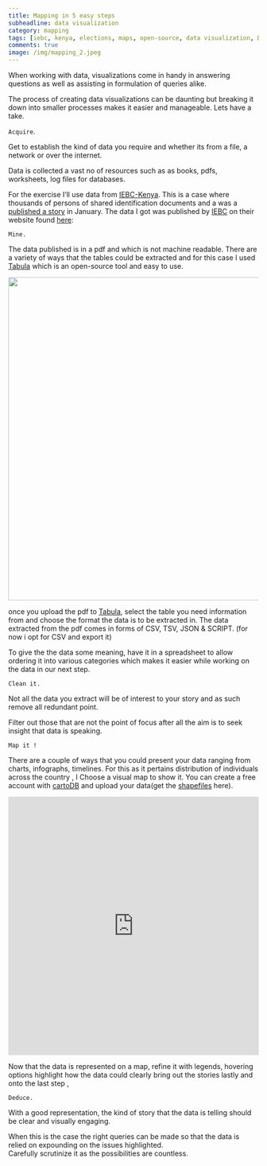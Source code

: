 ```yaml
---
title: Mapping in 5 easy steps
subheadline: data visualization
category: mapping
tags: [iebc, kenya, elections, maps, open-source, data visualization, DDJ]
comments: true
image: /img/mapping_2.jpeg
---
```


When working with data, visualizations come in handy in answering questions as well as assisting in formulation of queries alike.

The process of creating data visualizations can be daunting but breaking it down into smaller processes makes it easier and manageable. Lets have a take.

<!--more-->


```Acquire```.

Get to establish the kind of data you require and whether its from a file, a  network or over the internet.

Data is collected a vast no of resources such as as books, pdfs, worksheets, log files for databases.

For the exercise  I’ll use data from [IEBC-Kenya][1]. This is a case where thousands of persons of shared identification documents and a was a [published a story][5] in January.
The data I got was published by  [IEBC][2] on their  website found [here][3]:

```Mine.```

The data published is in a pdf and which is not machine readable. There are a variety of ways that the tables could be extracted and for this case I used [Tabula][4] which is an open-source tool and easy to use.

<img src="https://github.com/4bic/4bic_website/blob/master/images/tabula.png?raw=true" width="650">

once you upload the pdf to [Tabula][4], select the table you need information from and choose the format the data is to be extracted in.
The data extracted from the pdf comes in forms of CSV, TSV, JSON & SCRIPT.  (for now i opt for CSV  and export it)

To give the the data some meaning, have it in a spreadsheet to allow ordering it into various categories which makes it easier while working on the data in our next step.

```Clean it.```

Not all the data you extract will be of interest to your story and as such remove all redundant point.

Filter out those that are not the point of focus after all the aim is to seek insight that data is speaking.

```Map it !```

There are a couple of ways that you could present your data ranging from charts, infographs, timelines. For this as it pertains distribution of individuals across the country , I Choose a visual map to show it.
You can create a free account with [cartoDB][6] and upload your data(get the [shapefiles][7] here).

<iframe width="100%" height="520" frameborder="0" src="https://4bic.carto.com/viz/8363dafa-339f-11e7-9968-0e05a8b3e3d7/embed_map" allowfullscreen webkitallowfullscreen mozallowfullscreen oallowfullscreen msallowfullscreen></iframe>

Now that the data is represented on a map, refine it with legends, hovering options highlight how the data could clearly bring out the stories lastly and  onto the last step ,


```Deduce.```

With a good representation, the kind of story that the data is telling should be clear and visually engaging.

When this is the case the right queries can be made so that the data is relied on expounding on the issues highlighted.  
Carefully scrutinize it as the possibilities are countless.


[1]: https://www.iebc.or.ke
[2]: https://www.iebc.or.ke/resources/?Publications
[3]: https://www.iebc.or.ke/uploads/resources/TcXWNcmxjw.pdf
[4]: http://tabula.technology/
[5]: http://www.the-star.co.ke/news/2017/01/24/128926-voters-sharing-id-passport-numbers-iebc-confirms_c1493562

[6]:https://carto.com
[7]:https://github.com/4bic/kenya_data
